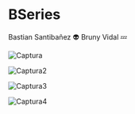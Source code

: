 # BSeries
Bastian Santibañez :alien:
Bruny Vidal :zzz:

![Captura](https://user-images.githubusercontent.com/51329760/64754230-d3b1c200-d4fc-11e9-9f74-441775b8b5ea.PNG)


![Captura2](https://user-images.githubusercontent.com/51329760/64754238-df9d8400-d4fc-11e9-9aa6-b83e355af038.PNG)

![Captura3](https://user-images.githubusercontent.com/51329760/64754244-e62bfb80-d4fc-11e9-9965-49ba6b50f264.PNG)

![Captura4](https://user-images.githubusercontent.com/51329760/64754251-ee843680-d4fc-11e9-8ebc-01a52ed60270.PNG)


